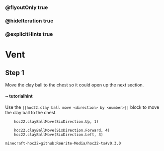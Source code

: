 ### @flyoutOnly true
### @hideIteration true
### @explicitHints true


# Vent

## Step 1
Move the clay ball to the chest so it could open up the next section.

#### ~ tutorialhint 
Use the ``||hoc22.clay ball move <direction> by <number>||`` block to move the clay ball to the chest.



```ghost
    hoc22.clayBallMove(SixDirection.Up, 1)
```
```template
    hoc22.clayBallMove(SixDirection.Forward, 4)  
    hoc22.clayBallMove(SixDirection.Left, 3)     
```
```package
minecraft-hoc22=github:ReWrite-Media/hoc22-ts#v0.3.0
```